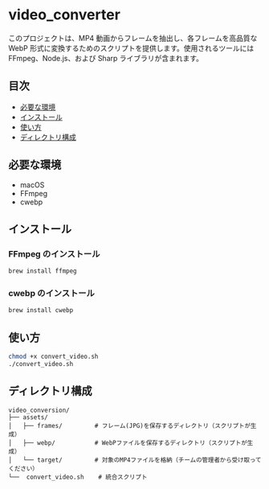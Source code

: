 # video_converter

このプロジェクトは、MP4 動画からフレームを抽出し、各フレームを高品質な WebP 形式に変換するためのスクリプトを提供します。使用されるツールには FFmpeg、Node.js、および Sharp ライブラリが含まれます。

## 目次

- [必要な環境](#必要な環境)
- [インストール](#インストール)
- [使い方](#使い方)
- [ディレクトリ構成](#ディレクトリ構成)

## 必要な環境

- macOS
- FFmpeg
- cwebp

## インストール

### FFmpeg のインストール

```sh
brew install ffmpeg
```

### cwebp のインストール

```sh
brew install cwebp
```

## 使い方

```sh
chmod +x convert_video.sh
./convert_video.sh
```

## ディレクトリ構成

```
video_conversion/
├── assets/
│   ├── frames/         # フレーム(JPG)を保存するディレクトリ（スクリプトが生成）
│   ├── webp/           # WebPファイルを保存するディレクトリ（スクリプトが生成）
│   └── target/         # 対象のMP4ファイルを格納（チームの管理者から受け取ってください）
└──  convert_video.sh    # 統合スクリプト
```
